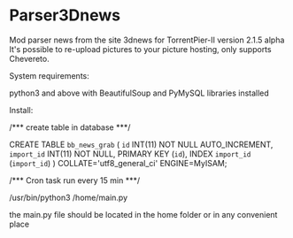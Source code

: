 # Parser3Dnews
Mod parser news from the site 3dnews for TorrentPier-II version 2.1.5 alpha
It's possible to re-upload pictures to your picture hosting, only supports Chevereto.

System requirements:

python3 and above with BeautifulSoup and PyMySQL libraries installed

Install:

/*** create table in database ***/

CREATE TABLE `bb_news_grab` (
 `id` INT(11) NOT NULL AUTO_INCREMENT,
 `import_id` INT(11) NOT NULL,
 PRIMARY KEY (`id`),
 INDEX `import_id` (`import_id`)
)
COLLATE='utf8_general_ci'
ENGINE=MyISAM;

/*** Cron task run every 15 min ***/

/usr/bin/python3 /home/main.py

the main.py file should be located in the home folder or in any convenient place

